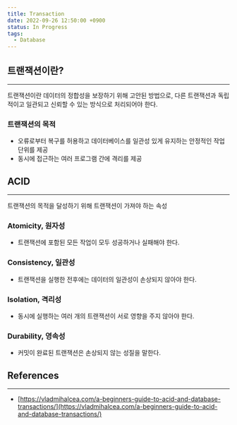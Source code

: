 ```yaml
---
title: Transaction
date: 2022-09-26 12:50:00 +0900
status: In Progress
tags:
  - Database
---
```


## 트랜잭션이란?

---

트랜잭션이란 데이터의 정합성을 보장하기 위해 고안된 방법으로, 다른 트랜잭션과 독립적이고 일관되고 신뢰할 수 있는 방식으로 처리되어야 한다.

### 트랜잭션의 목적

- 오류로부터 복구를 허용하고 데이터베이스를 일관성 있게 유지하는 안정적인 작업 단위를 제공
- 동시에 접근하는 여러 프로그램 간에 격리를 제공

## ACID

---

트랜잭션의 목적을 달성하기 위해 트랜잭션이 가져야 하는 속성

### Atomicity, 원자성

- 트랜잭션에 포함된 모든 작업이 모두 성공하거나 실패해야 한다.

### Consistency, 일관성

- 트랜잭션을 실행한 전후에는 데이터의 일관성이 손상되지 않아야 한다.

### Isolation, 격리성

- 동시에 실행하는 여러 개의 트랜잭션이 서로 영향을 주지 않아야 한다.

### Durability, 영속성

- 커밋이 완료된 트랜잭션은 손상되지 않는 성질을 말한다.

## References

---

- [https://vladmihalcea.com/a-beginners-guide-to-acid-and-database-transactions/](https://vladmihalcea.com/a-beginners-guide-to-acid-and-database-transactions/)
